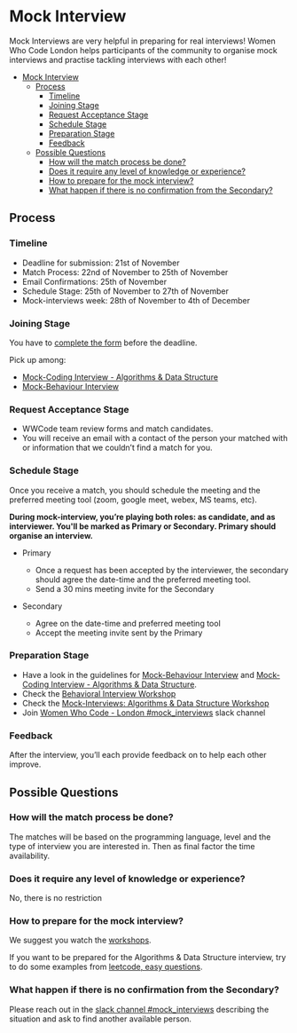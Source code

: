 
# Mock Interview

Mock Interviews are very helpful in preparing for real interviews! Women Who Code London helps participants of the community to organise mock interviews and practise tackling interviews with each other!

- [Mock Interview](#mock-interview)
  - [Process](#process)
    - [Timeline](#timeline)
    - [Joining Stage](#joining-stage)
    - [Request Acceptance Stage](#request-acceptance-stage)
    - [Schedule Stage](#schedule-stage)
    - [Preparation Stage](#preparation-stage)
    - [Feedback](#feedback)
  - [Possible Questions](#possible-questions)
    - [How will the match process be done?](#how-will-the-match-process-be-done)
    - [Does it require any level of knowledge or experience?](#does-it-require-any-level-of-knowledge-or-experience)
    - [How to prepare for the mock interview?](#how-to-prepare-for-the-mock-interview)
    - [What happen if there is no confirmation from the Secondary?](#what-happen-if-there-is-no-confirmation-from-the-secondary)

## Process

### Timeline

- Deadline for submission: 21st of November
- Match Process: 22nd of November to 25th of November
- Email Confirmations: 25th of November
- Schedule Stage: 25th of November to 27th of November
- Mock-interviews week: 28th of November to 4th of December

### Joining Stage

You have to [complete the form](https://forms.gle/7Rp6E1Ncj6gzS1fH6) before the deadline.

Pick up among:

- [Mock-Coding Interview - Algorithms & Data Structure](/resources/mock-interviews/mock-code-interview)
- [Mock-Behaviour Interview](/resources/mock-interviews/mock-behavioral-interview)

### Request Acceptance Stage

- WWCode team review forms and match candidates.
- You will receive an email with a contact of the person your matched with or information that we couldn’t find a match for you.

### Schedule Stage

Once you receive a match, you should schedule the meeting and the preferred meeting tool (zoom, google meet, webex, MS teams, etc).

**During mock-interview, you’re playing both roles: as candidate, and as interviewer. You'll be marked as Primary or Secondary.
Primary should organise an interview.**

- Primary
  - Once a request has been accepted by the interviewer, the secondary should agree the date-time and the preferred meeting tool.
  - Send a 30 mins meeting invite for the Secondary

- Secondary
  - Agree on the date-time and preferred meeting tool
  - Accept the meeting invite sent by the Primary

### Preparation Stage

- Have a look in the guidelines for [Mock-Behaviour Interview](/resources/mock-interviews/mock-behavioral-interview) and [Mock-Coding Interview - Algorithms & Data Structure](/resources/mock-interviews/mock-code-interview).
- Check the [Behavioral Interview Workshop](https://www.youtube.com/watch?v=nWHQ0g8sorI)
- Check the [Mock-Interviews: Algorithms & Data Structure Workshop](https://www.youtube.com/watch?v=nWHQ0g8sorI)
- Join [Women Who Code - London #mock_interviews](https://wwcodelondon.slack.com/archives/C03LFUH9W3X) slack channel

### Feedback

After the interview, you’ll each provide feedback on to help each other improve.
  
## Possible Questions

### How will the match process be done?

The matches will be based on the programming language, level and the type of interview you are interested in.
Then as final factor the time availability.

### Does it require any level of knowledge or experience?

No, there is no restriction

### How to prepare for the mock interview?

We suggest you watch the [workshops](#preparation-stage).

If you want to be prepared for the Algorithms & Data Structure interview, try to do some examples from [leetcode, easy questions](https://leetcode.com/problemset/algorithms/?difficulty=EASY&page=1).

### What happen if there is no confirmation from the Secondary?

Please reach out in the [slack channel #mock_interviews](https://wwcodelondon.slack.com/archives/C03LFUH9W3X) describing the situation and ask to find another available person.
